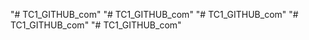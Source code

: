 "# TC1_GITHUB_com" 
"# TC1_GITHUB_com" 
"# TC1_GITHUB_com" 
"# TC1_GITHUB_com" 
"# TC1_GITHUB_com" 
